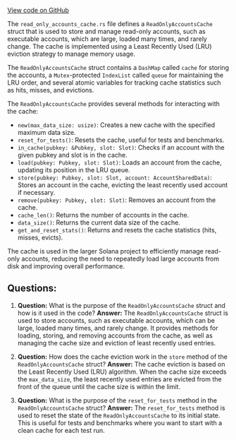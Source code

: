 
[View code on GitHub](https://github.com/solana-labs/solana/blob/master/runtime/src/read_only_accounts_cache.rs)

The `read_only_accounts_cache.rs` file defines a `ReadOnlyAccountsCache` struct that is used to store and manage read-only accounts, such as executable accounts, which are large, loaded many times, and rarely change. The cache is implemented using a Least Recently Used (LRU) eviction strategy to manage memory usage.

The `ReadOnlyAccountsCache` struct contains a `DashMap` called `cache` for storing the accounts, a `Mutex`-protected `IndexList` called `queue` for maintaining the LRU order, and several atomic variables for tracking cache statistics such as hits, misses, and evictions.

The `ReadOnlyAccountsCache` provides several methods for interacting with the cache:

- `new(max_data_size: usize)`: Creates a new cache with the specified maximum data size.
- `reset_for_tests()`: Resets the cache, useful for tests and benchmarks.
- `in_cache(pubkey: &Pubkey, slot: Slot)`: Checks if an account with the given pubkey and slot is in the cache.
- `load(pubkey: Pubkey, slot: Slot)`: Loads an account from the cache, updating its position in the LRU queue.
- `store(pubkey: Pubkey, slot: Slot, account: AccountSharedData)`: Stores an account in the cache, evicting the least recently used account if necessary.
- `remove(pubkey: Pubkey, slot: Slot)`: Removes an account from the cache.
- `cache_len()`: Returns the number of accounts in the cache.
- `data_size()`: Returns the current data size of the cache.
- `get_and_reset_stats()`: Returns and resets the cache statistics (hits, misses, evicts).

The cache is used in the larger Solana project to efficiently manage read-only accounts, reducing the need to repeatedly load large accounts from disk and improving overall performance.
## Questions: 
 1. **Question:** What is the purpose of the `ReadOnlyAccountsCache` struct and how is it used in the code?
   **Answer:** The `ReadOnlyAccountsCache` struct is used to store accounts, such as executable accounts, which can be large, loaded many times, and rarely change. It provides methods for loading, storing, and removing accounts from the cache, as well as managing the cache size and eviction of least recently used entries.

2. **Question:** How does the cache eviction work in the `store` method of the `ReadOnlyAccountsCache` struct?
   **Answer:** The cache eviction is based on the Least Recently Used (LRU) algorithm. When the cache size exceeds the `max_data_size`, the least recently used entries are evicted from the front of the queue until the cache size is within the limit.

3. **Question:** What is the purpose of the `reset_for_tests` method in the `ReadOnlyAccountsCache` struct?
   **Answer:** The `reset_for_tests` method is used to reset the state of the `ReadOnlyAccountsCache` to its initial state. This is useful for tests and benchmarks where you want to start with a clean cache for each test run.